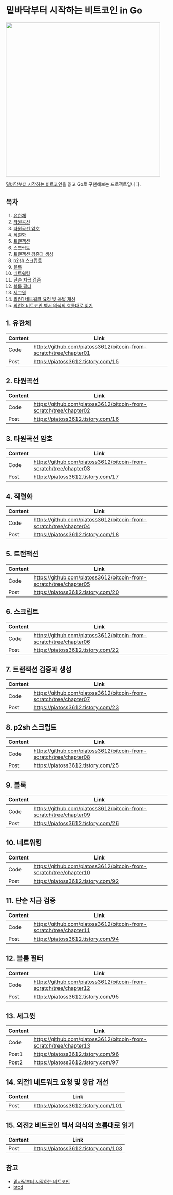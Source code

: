 # 밑바닥부터 시작하는 비트코인 in Go

<img src="https://github.com/piatoss3612/bitcoin-from-scratch/assets/61569834/02eb05d0-6449-47e0-8143-3e69c421c77c" width="480" />

[밑바닥부터 시작하는 비트코인](https://hanbit.co.kr/store/books/look.php?p_code=B2663064363)을 읽고 Go로 구현해보는 프로젝트입니다.

## 목차

1. [유한체](#1-유한체)
2. [타원곡선](#2-타원곡선)
3. [타원곡선 암호](#3-타원곡선-암호)
4. [직렬화](#4-직렬화)
5. [트랜잭션](#5-트랜잭션)
6. [스크립트](#6-스크립트)
7. [트랜잭션 검증과 생성](#7-트랜잭션-검증과-생성)
8. [p2sh 스크립트](#8-p2sh-스크립트)
9. [블록](#9-블록)
10. [네트워킹](#10-네트워킹)
11. [단순 지급 검증](#11-단순-지급-검증)
12. [블룸 필터](#12-블룸-필터)
13. [세그윗](#13-세그윗)
14. [외전1 네트워크 요청 및 응답 개선](#14-외전1-네트워크-요청-및-응답-개선)
15. [외전2 비트코인 백서 의식의 흐름대로 읽기](#15-외전2-비트코인-백서-의식의-흐름대로-읽기)

## 1. 유한체

|Content|Link|
|---|---|
|Code|https://github.com/piatoss3612/bitcoin-from-scratch/tree/chapter01|
|Post|https://piatoss3612.tistory.com/15|

## 2. 타원곡선

|Content|Link|
|---|---|
|Code|https://github.com/piatoss3612/bitcoin-from-scratch/tree/chapter02|
|Post|https://piatoss3612.tistory.com/16|

## 3. 타원곡선 암호

|Content|Link|
|---|---|
|Code|https://github.com/piatoss3612/bitcoin-from-scratch/tree/chapter03|
|Post|https://piatoss3612.tistory.com/17|

## 4. 직렬화

|Content|Link|
|---|---|
|Code|https://github.com/piatoss3612/bitcoin-from-scratch/tree/chapter04|
|Post|https://piatoss3612.tistory.com/18|

## 5. 트랜잭션

|Content|Link|
|---|---|
|Code|https://github.com/piatoss3612/bitcoin-from-scratch/tree/chapter05|
|Post|https://piatoss3612.tistory.com/20|

## 6. 스크립트

|Content|Link|
|---|---|
|Code|https://github.com/piatoss3612/bitcoin-from-scratch/tree/chapter06|
|Post|https://piatoss3612.tistory.com/22|

## 7. 트랜잭션 검증과 생성

|Content|Link|
|---|---|
|Code|https://github.com/piatoss3612/bitcoin-from-scratch/tree/chapter07|
|Post|https://piatoss3612.tistory.com/23|

## 8. p2sh 스크립트

|Content|Link|
|---|---|
|Code|https://github.com/piatoss3612/bitcoin-from-scratch/tree/chapter08|
|Post|https://piatoss3612.tistory.com/25|

## 9. 블록

|Content|Link|
|---|---|
|Code|https://github.com/piatoss3612/bitcoin-from-scratch/tree/chapter09|
|Post|https://piatoss3612.tistory.com/26|

## 10. 네트워킹

|Content|Link|
|---|---|
|Code|https://github.com/piatoss3612/bitcoin-from-scratch/tree/chapter10|
|Post|https://piatoss3612.tistory.com/92|

## 11. 단순 지급 검증

|Content|Link|
|---|---|
|Code|https://github.com/piatoss3612/bitcoin-from-scratch/tree/chapter11|
|Post|https://piatoss3612.tistory.com/94|

## 12. 블룸 필터

|Content|Link|
|---|---|
|Code|https://github.com/piatoss3612/bitcoin-from-scratch/tree/chapter12|
|Post|https://piatoss3612.tistory.com/95|

## 13. 세그윗

|Content|Link|
|---|---|
|Code|https://github.com/piatoss3612/bitcoin-from-scratch/tree/chapter13|
|Post1|https://piatoss3612.tistory.com/96|
|Post2|https://piatoss3612.tistory.com/97|

## 14. 외전1 네트워크 요청 및 응답 개선

|Content|Link|
|---|---|
|Post|https://piatoss3612.tistory.com/101|

## 15. 외전2 비트코인 백서 의식의 흐름대로 읽기

|Content|Link|
|---|---|
|Post|https://piatoss3612.tistory.com/103|

## 참고

- [밑바닥부터 시작하는 비트코인](https://hanbit.co.kr/store/books/look.php?p_code=B2663064363)
- [btcd](https://github.com/btcsuite/btcd)